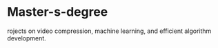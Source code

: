# Master-s-degree
rojects on video compression, machine learning, and efficient algorithm development.
